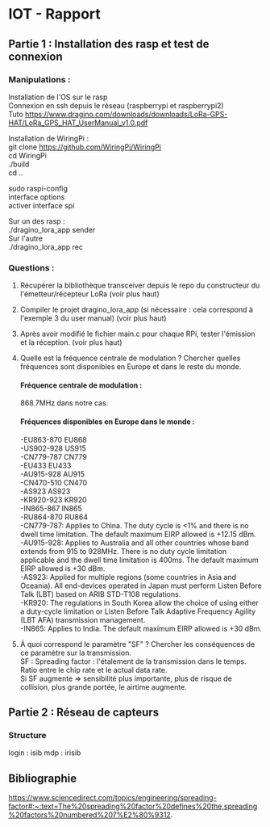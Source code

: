 # IOT - Rapport
## Partie 1 : Installation des rasp et test de connexion
### Manipulations :

Installation de l'OS sur le rasp  
Connexion en ssh depuis le réseau (raspberrypi et raspberrypi2)  
Tuto https://www.dragino.com/downloads/downloads/LoRa-GPS-HAT/LoRa_GPS_HAT_UserManual_v1.0.pdf  

Installation de WiringPi :  
git clone https://github.com/WiringPi/WiringPi  
cd WiringPi  
./build  
cd ..  
  
sudo raspi-config  
interface options  
activer interface spi  
  
Sur un des rasp :   
./dragino_lora_app sender  
Sur l'autre  
./dragino_lora_app rec  

### Questions :
1. Récupérer la bibliothèque transceiver depuis le repo du constructeur du l'émetteur/récepteur LoRa (voir plus haut)
2. Compiler le projet dragino_lora_app (si nécessaire : cela correspond à l'exemple 3 du user manual) (voir plus haut)
3. Après avoir modifié le fichier main.c pour chaque RPi, tester l'émission et la réception. (voir plus haut)
4. Quelle est la fréquence centrale de modulation ? Chercher quelles fréquences sont disponibles en Europe et dans le reste du monde.
    #### Fréquence centrale de modulation :
    868.7MHz dans notre cas.
    #### Fréquences disponibles en Europe dans le monde : 
    -EU863-870	EU868\
    -US902-928	US915\
    -CN779-787	CN779\
    -EU433	EU433\
    -AU915-928	AU915\
    -CN470-510	CN470\
    -AS923	AS923\
    -KR920-923	KR920\
    -IN865-867	IN865\
    -RU864-870	RU864\
    -CN779-787: Applies to China. The duty cycle is <1% and there is no dwell time limitation. The default maximum EIRP allowed is +12.15 dBm.\
    -AU915-928: Applies to Australia and all other countries whose band extends from 915 to 928MHz. There is no duty cycle limitation applicable and the dwell time       limitation is 400ms. The default maximum EIRP allowed is +30 dBm.\
    -AS923: Applied for multiple regions (some countries in Asia and Oceania). All end-devices operated in Japan must perform Listen Before Talk (LBT) based on ARIB     STD-T108 regulations.\
    -KR920: The regulations in South Korea allow the choice of using either a duty-cycle limitation or Listen Before Talk Adaptive Frequency Agility (LBT AFA)           transmission management.\
    -IN865: Applies to India. The default maximum EIRP allowed is +30 dBm.
    
  
5. À quoi correspond le paramètre "SF" ? Chercher les conséquences de ce paramètre sur la transmission.\
  SF : Spreading factor : l'étalement de la transmission dans le temps. Ratio entre le chip rate et le actual data rate. \
  Si SF augmente => sensibilité plus importante, plus de risque de collision, plus grande portée, le airtime augmente.
  
## Partie 2 : Réseau de capteurs
### Structure
login : isib
mdp : irisib
  
## Bibliographie
https://www.sciencedirect.com/topics/engineering/spreading-factor#:~:text=The%20spreading%20factor%20defines%20the,spreading%20factors%20numbered%207%E2%80%9312.
